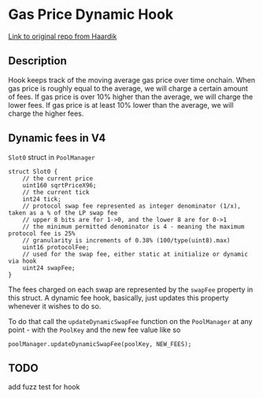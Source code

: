 # Gas Price Dynamic Hook

[Link to original repo from Haardik](https://github.com/haardikk21/gas-price-hook)

## Description

Hook keeps track of the moving average gas price over time onchain. When gas price is roughly equal to the average, we will charge a certain amount of fees. If gas price is over 10% higher than the average, we will charge the lower fees. If gas price is at least 10% lower than the average, we will charge the higher fees.

## Dynamic fees in V4

`Slot0` struct in `PoolManager`

```solidity
struct Slot0 {
    // the current price
    uint160 sqrtPriceX96;
    // the current tick
    int24 tick;
    // protocol swap fee represented as integer denominator (1/x), taken as a % of the LP swap fee
    // upper 8 bits are for 1->0, and the lower 8 are for 0->1
    // the minimum permitted denominator is 4 - meaning the maximum protocol fee is 25%
    // granularity is increments of 0.38% (100/type(uint8).max)
    uint16 protocolFee;
    // used for the swap fee, either static at initialize or dynamic via hook
    uint24 swapFee;
}
```

The fees charged on each swap are represented by the `swapFee` property in this struct. A dynamic fee hook, basically, just updates this property whenever it wishes to do so.

To do that call the `updateDynamicSwapFee` function on the `PoolManager` at any point - with the `PoolKey` and the new fee value like so
```solidity
poolManager.updateDynamicSwapFee(poolKey, NEW_FEES);
```



## TODO 

add fuzz test for hook